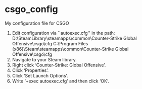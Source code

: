 # csgo_config

My configuration file for CSGO

1. Edit configuration via ``autoexec.cfg'' in the path: D:\SteamLibrary\steamapps\common\Counter-Strike Global Offensive\csgo\cfg 
C:\Program Files (x86)\Steam\steamapps\common\Counter-Strike Global Offensive\csgo\cfg
2. Navigate to your Steam library.
3. Right click ‘Counter-Strike: Global Offensive’.
4. Click ‘Properties’.
5. Click ‘Set Launch Options’.
6. Write ‘+exec autoexec.cfg’ and then click ‘OK’.
